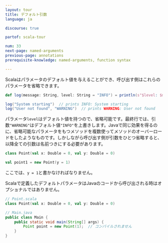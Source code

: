 ```yaml
---
layout: tour
title: デフォルト引数
language: ja

discourse: true

partof: scala-tour

num: 33
next-page: named-arguments
previous-page: annotations
prerequisite-knowledge: named-arguments, function syntax

---
```


Scalaはパラメータのデフォルト値を与えることができ、呼び出す側はこれらのパラメータを省略できます。

```scala mdoc
def log(message: String, level: String = "INFO") = println(s"$level: $message")

log("System starting")  // prints INFO: System starting
log("User not found", "WARNING")  // prints WARNING: User not found
```

パラメータ`level`はデフォルト値を持つので、省略可能です。最終行では、引数`"WARNING"`はデフォルト値`"INFO"`を上書きします。Javaで同じ効果を得るのに、省略可能なパラメータをもつメソッドを複数使ってメソッドのオーバーロードをしたようなものです。しかしながら呼び出す側が引数をひとつ省略すると、以降全ての引数は名前つきにする必要があります。

```scala mdoc
class Point(val x: Double = 0, val y: Double = 0)

val point1 = new Point(y = 1)
```
ここでは、`y = 1`と書かなければなりません。

Scalaで定義したデフォルトパラメータはJavaのコードから呼び出される時はオプショナルではありません。

```scala mdoc:reset
// Point.scala
class Point(val x: Double = 0, val y: Double = 0)
```

```java
// Main.java
public class Main {
    public static void main(String[] args) {
        Point point = new Point(1);  // コンパイルされません
    }
}
```
